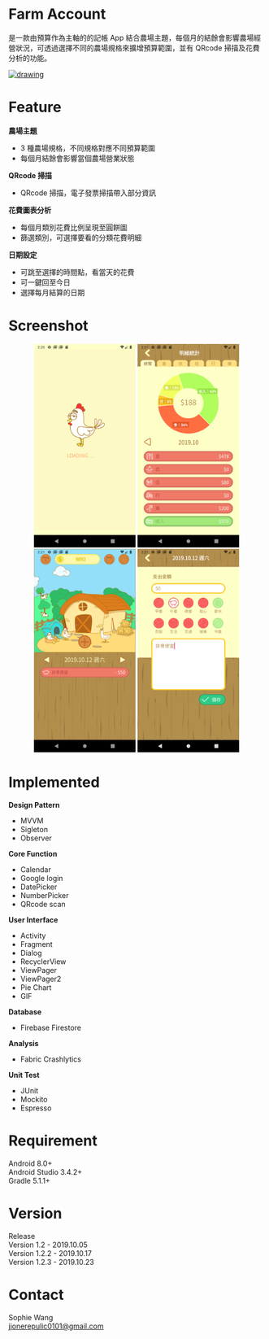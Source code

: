 # Farm Account
是一款由預算作為主軸的的記帳 App 結合農場主題，每個月的結餘會影響農場經營狀況，可透過選擇不同的農場規格來擴增預算範圍，並有 QRcode 掃描及花費分析的功能。

<a href="https://play.google.com/store/apps/details?id=com.snc.farmaccount">
<img src="https://i0.hdslb.com/bfs/article/58666d256ea1a984f55b2938d820e8978c1b8d6c.png" alt="drawing" width="200"/>
</a>

# Feature
**農場主題**

- 3 種農場規格，不同規格對應不同預算範圍
- 每個月結餘會影響當個農場營業狀態

**QRcode 掃描**

- QRcode 掃描，電子發票掃描帶入部分資訊

**花費圖表分析**

- 每個月類別花費比例呈現至圓餅圖
- 篩選類別，可選擇要看的分類花費明細

**日期設定**

- 可跳至選擇的時間點，看當天的花費
- 可一鍵回至今日
- 選擇每月結算的日期

# Screenshot
<p align="center">
  <img src="https://github.com/com0101/farmaccount/blob/master/screenshot/RM4.png" alt="drawing" width="200"/> <img   src="https://github.com/com0101/farmaccount/blob/master/screenshot/RM3.png" alt="drawing" width="200"/> <img src="https://github.com/com0101/farmaccount/blob/master/screenshot/RM2.png" alt="drawing" width="200"/> <img src="https://github.com/com0101/farmaccount/blob/master/screenshot/RM1.png" alt="drawing" width="200"/>
</p>

# Implemented
**Design Pattern**

- MVVM
- Sigleton
- Observer

**Core Function**

- Calendar
- Google login
- DatePicker
- NumberPicker
- QRcode scan

**User Interface**

- Activity
- Fragment
- Dialog
- RecyclerView
- ViewPager
- ViewPager2
- Pie Chart
- GIF

**Database**

- Firebase Firestore

**Analysis**

- Fabric Crashlytics

**Unit Test**

- JUnit
- Mockito
- Espresso

# Requirement
Android 8.0+  
Android Studio 3.4.2+  
Gradle 5.1.1+

# Version
Release  
Version 1.2 - 2019.10.05  
Version 1.2.2 - 2019.10.17  
Version 1.2.3 - 2019.10.23 

# Contact
Sophie Wang  
jjonerepulic0101@gmail.com





